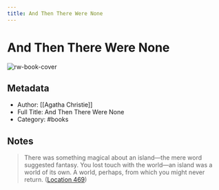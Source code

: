 ```yaml
---
title: And Then There Were None
---
```

# And Then There Were None

![rw-book-cover](https://images-na.ssl-images-amazon.com/images/I/51S4merpCjL._SL200_.jpg)

## Metadata
- Author: [[Agatha Christie]]
- Full Title: And Then There Were None
- Category: #books

## Notes
> There was something magical about an island—the mere word suggested fantasy. You lost touch with the world—an island was a world of its own. A world, perhaps, from which you might never return. ([Location 469](https://readwise.io/to_kindle?action=open&asin=B0046H95RM&location=469))

